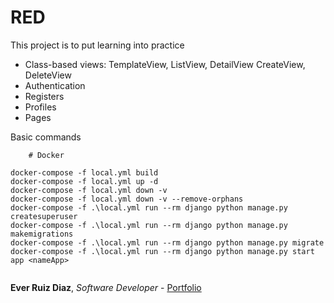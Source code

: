 # RED

This project is to put learning into practice
- Class-based views: TemplateView, ListView, DetailView CreateView, DeleteView
- Authentication
- Registers
- Profiles
- Pages

Basic commands
```
    # Docker

docker-compose -f local.yml build
docker-compose -f local.yml up -d
docker-compose -f local.yml down -v
docker-compose -f local.yml down -v --remove-orphans 
docker-compose -f .\local.yml run --rm django python manage.py createsuperuser
docker-compose -f .\local.yml run --rm django python manage.py makemigrations
docker-compose -f .\local.yml run --rm django python manage.py migrate
docker-compose -f .\local.yml run --rm django python manage.py start app <nameApp>


```


**Ever Ruiz Diaz**, *Software Developer* - [Portfolio](http://everdev.pythonanywhere.com/)